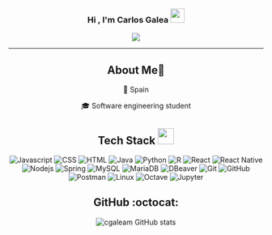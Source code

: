 <h3 align="center">
  Hi , I'm Carlos Galea 
  <img src="https://media.giphy.com/media/hvRJCLFzcasrR4ia7z/giphy.gif" width="28">
</h3>
<p align="center">
  <a href="https://github.com/cgaleam/cgaleam"><img src="https://readme-typing-svg.herokuapp.com?color=%2336BCF7&center=true&vCenter=true&lines=Welcome+To+my+Github;Developer"></a>
</p>

---
<div align="center">

## About Me💫
📌 Spain
<p align="center">
🎓 Software engineering student
</p>

## Tech Stack <img src = "https://media2.giphy.com/media/QssGEmpkyEOhBCb7e1/giphy.gif?cid=ecf05e47a0n3gi1bfqntqmob8g9aid1oyj2wr3ds3mg700bl&rid=giphy.gif" width = 32px> 
<div align="center">
  
  ![Javascript](https://img.shields.io/badge/JavaScript-f6e928.svg?style=for-the-badge&logo=javascript&logoColor=white) 
  ![CSS](https://img.shields.io/badge/CSS-1572B6?style=for-the-badge&logo=css&logoColor=white)
  ![HTML](https://img.shields.io/badge/HTML5-E34F26?style=for-the-badge&logo=html5&logoColor=white)
  ![Java](https://img.shields.io/badge/Java-20232A?style=for-the-badge&logo=java&logoColor=orange&color=20232A)
  ![Python](https://img.shields.io/badge/Python-0a63a5?style=for-the-badge&logo=python&logoColor=white)
  ![R](https://img.shields.io/badge/R-20232A?style=for-the-badge&logo=r&logoColor=0a63a5)
  ![React](https://img.shields.io/badge/-React-61DBFB?style=for-the-badge&logo=react&logoColor=black)
  ![React Native](https://img.shields.io/badge/React_Native-20232A?style=for-the-badge&logo=react&logoColor=61DAFB)
  ![Nodejs](https://img.shields.io/badge/Node.js-62c423?style=for-the-badge&logo=node.js&logoColor=white)
  ![Spring](https://img.shields.io/badge/Spring-6DB33F?style=for-the-badge&logo=spring&logoColor=white)
  ![MySQL](https://img.shields.io/badge/SQL-20232A?style=for-the-badge&logo=mysql&logoColor=white)
  ![MariaDB](https://img.shields.io/badge/MariaDB-003545?style=for-the-badge&logo=mariadb&logoColor=white)
  ![DBeaver](https://img.shields.io/badge/DBeaver-1F425F?style=for-the-badge&logo=dbeaver&logoColor=white)
  ![Git](https://img.shields.io/badge/Git-F05032?style=for-the-badge&logo=git&logoColor=white)
  ![GitHub](https://img.shields.io/badge/GitHub-181717?style=for-the-badge&logo=github&logoColor=white)
  ![Postman](https://img.shields.io/badge/Postman-FF6C37?style=for-the-badge&logo=postman&logoColor=white)
  ![Linux](https://img.shields.io/badge/Linux-181717?style=for-the-badge&logo=linux&logoColor=white)
  ![Octave](https://img.shields.io/badge/Octave-0790C0?style=for-the-badge&logo=octave&logoColor=orange)
  ![Jupyter](https://img.shields.io/badge/Jupyter-F37626?style=for-the-badge&logo=jupyter&logoColor=white)

</div>

## <h2> GitHub :octocat:</h2>
![cgaleam GitHub stats](https://github-readme-stats.vercel.app/api?username=cgaleam&theme=dark&hide_border=false&include_all_commits=false&count_private=false)<br/>

